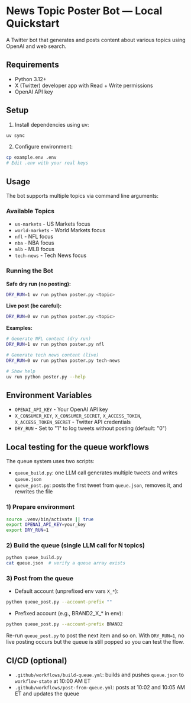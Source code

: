 # News Topic Poster Bot — Local Quickstart

A Twitter bot that generates and posts content about various topics using OpenAI and web search.

## Requirements
- Python 3.12+
- X (Twitter) developer app with Read + Write permissions
- OpenAI API key

## Setup
1) Install dependencies using uv:
```bash
uv sync
```

2) Configure environment:
```bash
cp example.env .env
# Edit .env with your real keys
```

## Usage

The bot supports multiple topics via command line arguments:

### Available Topics
- `us-markets` - US Markets focus
- `world-markets` - World Markets focus  
- `nfl` - NFL focus
- `nba` - NBA focus
- `mlb` - MLB focus
- `tech-news` - Tech News focus

### Running the Bot

**Safe dry run (no posting):**
```bash
DRY_RUN=1 uv run python poster.py <topic>
```

**Live post (be careful):**
```bash
DRY_RUN=0 uv run python poster.py <topic>
```

**Examples:**
```bash
# Generate NFL content (dry run)
DRY_RUN=1 uv run python poster.py nfl

# Generate tech news content (live)
DRY_RUN=0 uv run python poster.py tech-news

# Show help
uv run python poster.py --help
```

## Environment Variables
- `OPENAI_API_KEY` - Your OpenAI API key
- `X_CONSUMER_KEY`, `X_CONSUMER_SECRET`, `X_ACCESS_TOKEN`, `X_ACCESS_TOKEN_SECRET` - Twitter API credentials
- `DRY_RUN` - Set to "1" to log tweets without posting (default: "0")

## Local testing for the queue workflows

The queue system uses two scripts:
- `queue_build.py`: one LLM call generates multiple tweets and writes `queue.json`
- `queue_post.py`: posts the first tweet from `queue.json`, removes it, and rewrites the file

### 1) Prepare environment
```bash
source .venv/bin/activate || true
export OPENAI_API_KEY=your_key
export DRY_RUN=1
```

### 2) Build the queue (single LLM call for N topics)
```bash
python queue_build.py
cat queue.json  # verify a queue array exists
```

### 3) Post from the queue
- Default account (unprefixed env vars `X_*`):
```bash
python queue_post.py --account-prefix ""
```
- Prefixed account (e.g., BRAND2_X_* in env):
```bash
python queue_post.py --account-prefix BRAND2
```

Re-run `queue_post.py` to post the next item and so on. With `DRY_RUN=1`, no live posting occurs but the queue is still popped so you can test the flow.

## CI/CD (optional)
- `.github/workflows/build-queue.yml`: builds and pushes `queue.json` to `workflow-state` at 10:00 AM ET
- `.github/workflows/post-from-queue.yml`: posts at 10:02 and 10:05 AM ET and updates the queue
